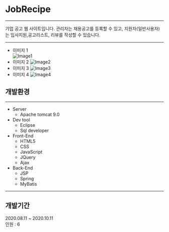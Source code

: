 # JobRecipe
* * *
기업 공고 웹 사이트입니다. 관리자는 채용공고를 등록할 수 있고, 지원자(일반사용자)는 입사지원,공고리스트, 리뷰를 작성할 수 있습니다.  
* * *
* 이미지 1   
![Image1](https://user-images.githubusercontent.com/67901924/98316018-ebaba580-201c-11eb-8390-54e772fb8968.png)   
* 이미지 2
![Image2](https://user-images.githubusercontent.com/67901924/98316022-ee0dff80-201c-11eb-8960-0f2ffb1ebb5b.png)   
* 이미지 3
![Image3](https://user-images.githubusercontent.com/67901924/98316028-efd7c300-201c-11eb-9427-c61ca1c4577c.png)   
* 이미지 4
![Image4](https://user-images.githubusercontent.com/67901924/98316033-f1a18680-201c-11eb-99ce-17c47af70300.png)   
## 개발환경   
* * *
+ Server
  + Apache tomcat 9.0   
+ Dev tool
   + Eclipse
   + Sql developer   
+ Front-End
   + HTML5
   + CSS
   + JavaScript
   + JQuery
   + Ajax
+ Back-End
   + JSP
   + Spring
   + MyBatis   
* * *   
## 개발기간   
2020.08.11 ~ 2020.10.11   
인원 : 6


